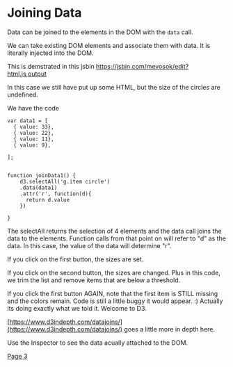# Joining Data

Data can be joined to the elements in the DOM with the `data` call.

We can take existing DOM elements and associate them with data.  It is literally injected into the DOM.


This is demstrated in this jsbin
https://jsbin.com/mevosok/edit?html,js,output

In this case we still have put up some HTML, but the size of the 
circles are undefined.

We have the code

~~~~
var data1 = [
  { value: 33},
  { value: 22},
  { value: 11},
  { value: 9},
   
];


function joinData1() {
	d3.selectAll('g.item circle')
    .data(data1)
    .attr('r', function(d){
      return d.value
    })
  
}
~~~~~

The selectAll returns the selection of 4 elements and the data call joins the data to the elements.  Function calls from that point on will refer to "d" as the data.  In this case, the value of the data will determine "r".

If you click on the first button, the sizes are set.

If you click on the second button, the sizes are changed.  Plus in this code, we trim the list and remove items that are below a threshold.

If you click the first button AGAIN, note that the first item is STILL missing and the colors remain.  Code is still a little buggy it would appear.  :)  Actually its doing exactly what we told it.  Welcome to D3.


[https://www.d3indepth.com/datajoins/](https://www.d3indepth.com/datajoins/) goes a little more in depth here. 

Use the Inspector to see the data acually attached to the DOM.

[Page 3](page3.md)


